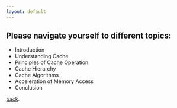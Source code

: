 ```yaml
---
layout: default
---
```


## Please navigate yourself to different topics:
* Introduction
* Understanding Cache
* Principles of Cache Operation
* Cache Hierarchy
* Cache Algorithms
* Acceleration of Memory Access
* Conclusion


[back](./index.html).

